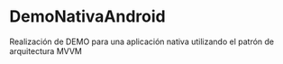 # DemoNativaAndroid
Realización de DEMO para una aplicación nativa utilizando el patrón de arquitectura MVVM 

